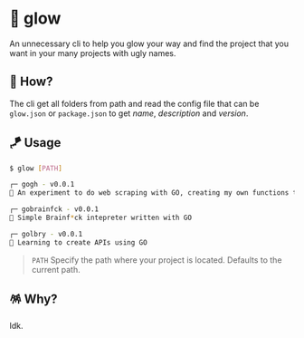 # 🔦 glow

An unnecessary cli to help you glow your way and find the project that you want in your many projects with ugly names.

## 🎠 How?

The cli get all folders from path and read the config file that can be `glow.json` or `package.json` to get _name_, _description_ and _version_.

## 🪁 Usage

```sh
$ glow [PATH]

┌─ gogh - v0.0.1
🐙 An experiment to do web scraping with GO, creating my own functions to get elements in HTML on top of the `net/html` package.

┌─ gobrainfck - v0.0.1
🧠 Simple Brainf*ck intepreter written with GO

┌─ golbry - v0.0.1
🦚 Learning to create APIs using GO
```
> `PATH` Specify the path where your project is located. Defaults to the current path.

## 🪅 Why?

Idk.